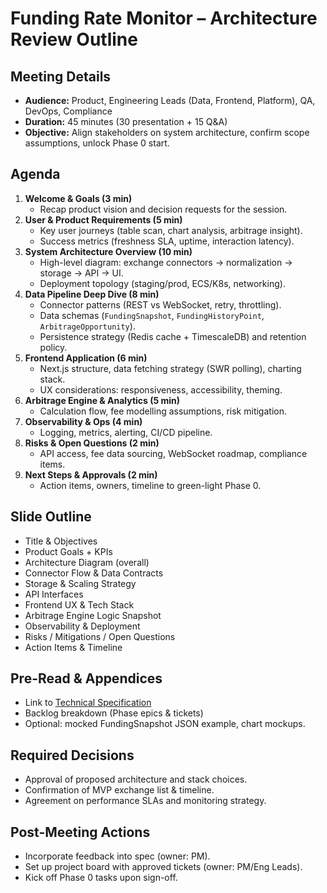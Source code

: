 # Funding Rate Monitor – Architecture Review Outline

## Meeting Details
- **Audience:** Product, Engineering Leads (Data, Frontend, Platform), QA, DevOps, Compliance
- **Duration:** 45 minutes (30 presentation + 15 Q&A)
- **Objective:** Align stakeholders on system architecture, confirm scope assumptions, unlock Phase 0 start.

## Agenda
1. **Welcome & Goals (3 min)**
   - Recap product vision and decision requests for the session.
2. **User & Product Requirements (5 min)**
   - Key user journeys (table scan, chart analysis, arbitrage insight).
   - Success metrics (freshness SLA, uptime, interaction latency).
3. **System Architecture Overview (10 min)**
   - High-level diagram: exchange connectors → normalization → storage → API → UI.
   - Deployment topology (staging/prod, ECS/K8s, networking).
4. **Data Pipeline Deep Dive (8 min)**
   - Connector patterns (REST vs WebSocket, retry, throttling).
   - Data schemas (`FundingSnapshot`, `FundingHistoryPoint`, `ArbitrageOpportunity`).
   - Persistence strategy (Redis cache + TimescaleDB) and retention policy.
5. **Frontend Application (6 min)**
   - Next.js structure, data fetching strategy (SWR polling), charting stack.
   - UX considerations: responsiveness, accessibility, theming.
6. **Arbitrage Engine & Analytics (5 min)**
   - Calculation flow, fee modelling assumptions, risk mitigation.
7. **Observability & Ops (4 min)**
   - Logging, metrics, alerting, CI/CD pipeline.
8. **Risks & Open Questions (2 min)**
   - API access, fee data sourcing, WebSocket roadmap, compliance items.
9. **Next Steps & Approvals (2 min)**
   - Action items, owners, timeline to green-light Phase 0.

## Slide Outline
- Title & Objectives
- Product Goals + KPIs
- Architecture Diagram (overall)
- Connector Flow & Data Contracts
- Storage & Scaling Strategy
- API Interfaces
- Frontend UX & Tech Stack
- Arbitrage Engine Logic Snapshot
- Observability & Deployment
- Risks / Mitigations / Open Questions
- Action Items & Timeline

## Pre-Read & Appendices
- Link to [Technical Specification](./funding-rate-tech-spec.md)
- Backlog breakdown (Phase epics & tickets)
- Optional: mocked FundingSnapshot JSON example, chart mockups.

## Required Decisions
- Approval of proposed architecture and stack choices.
- Confirmation of MVP exchange list & timeline.
- Agreement on performance SLAs and monitoring strategy.

## Post-Meeting Actions
- Incorporate feedback into spec (owner: PM).
- Set up project board with approved tickets (owner: PM/Eng Leads).
- Kick off Phase 0 tasks upon sign-off.
